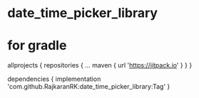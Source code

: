 # date_time_picker_library

# for gradle 


allprojects {
		repositories {
			...
			maven { url 'https://jitpack.io' }
		}
	}
  
  
  dependencies {
	        implementation 'com.github.RajkaranRK:date_time_picker_library:Tag'
	}
  
